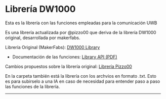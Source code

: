 # Librería DW1000

Esta es la librería con las funciones empleadas para la comunicación UWB

Es una librería actualizada por @pizzo00 que deriva de la librería DW1000 original, desarrollada por makerfabs. 

Librería Original (MakerFabs): [DW1000 Library](https://github.com/jremington/UWB-Indoor-Localization_Arduino/tree/main/DW1000_library) 
- Documentación de las funciones: [Library API (PDF)](https://cdn.rawgit.com/thotro/arduino-dw1000/master/extras/doc/DW1000_Arduino_API_doc.pdf)



Cambios propuestos sobre la librería original: [Librería Pizzo00](https://github.com/jremington/UWB-Indoor-Localization_Arduino/tree/main/DW1000_library_pizzo00)



En la carpeta también está la librería con los archvios en formato .txt. Esto es para subirselo a una IA en caso de necesidad para entender paso a paso las funciones de la librería. 


------